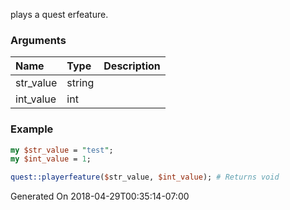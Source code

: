 plays a quest erfeature.
### Arguments
**Name**|**Type**|**Description**
:---|:---|:---
str_value|string|
int_value|int|

### Example

```perl
my $str_value = "test";
my $int_value = 1;

quest::playerfeature($str_value, $int_value); # Returns void
```


Generated On 2018-04-29T00:35:14-07:00